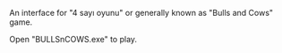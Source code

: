 An interface for "4 sayı oyunu" or generally known as "Bulls and Cows" game.


Open "BULLSnCOWS.exe" to play.
